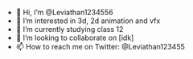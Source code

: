 - 👋 Hi, I’m @Leviathan1234556
- 👀 I’m interested in 3d, 2d animation and vfx
- 🌱 I’m currently studying class 12
- 💞️ I’m looking to collaborate on [idk]
- 📫 How to reach me on Twitter: @Leviathan123455
